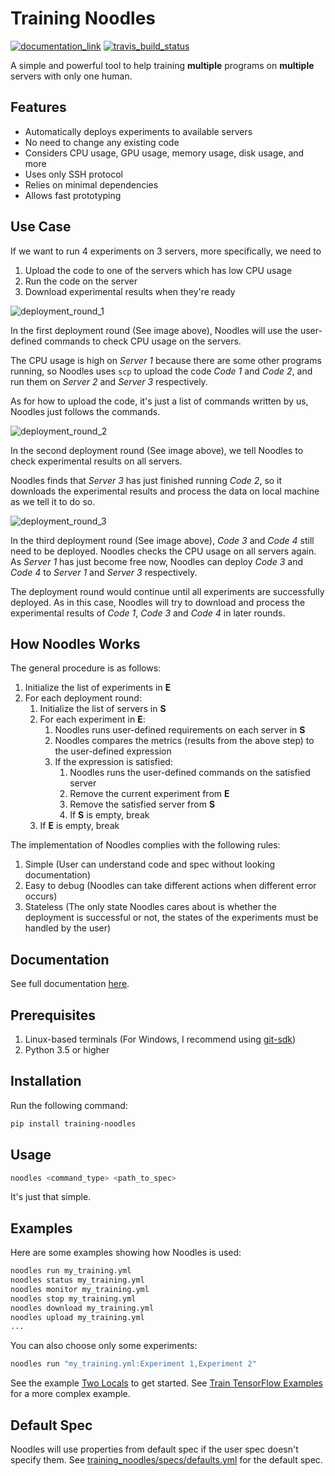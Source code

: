 # Training Noodles

[![documentation_link](https://img.shields.io/badge/docs-online-brightgreen.svg)](https://sc420.github.io/training-noodles/) [![travis_build_status](https://travis-ci.com/sc420/training-noodles.svg?branch=master)](https://travis-ci.com/sc420/training-noodles)

A simple and powerful tool to help training **multiple** programs on **multiple** servers with only one human.

## Features

* Automatically deploys experiments to available servers
* No need to change any existing code
* Considers CPU usage, GPU usage, memory usage, disk usage, and more
* Uses only SSH protocol
* Relies on minimal dependencies
* Allows fast prototyping

## Use Case

If we want to run 4 experiments on 3 servers, more specifically, we need to

1. Upload the code to one of the servers which has low CPU usage
2. Run the code on the server
3. Download experimental results when they're ready

![deployment_round_1](https://github.com/sc420/training-noodles/raw/master/images/round_1.png)

In the first deployment round (See image above), Noodles will use the user-defined commands to check CPU usage on the servers.

The CPU usage is high on *Server 1* because there are some other programs running, so Noodles uses `scp` to upload the code *Code 1* and *Code 2*, and run them on *Server 2* and *Server 3* respectively.

As for how to upload the code, it's just a list of commands written by us, Noodles just follows the commands.

![deployment_round_2](https://github.com/sc420/training-noodles/raw/master/images/round_2.png)

In the second deployment round (See image above), we tell Noodles to check experimental results on all servers.

Noodles finds that *Server 3* has just finished running *Code 2*, so it downloads the experimental results and process the data on local machine as we tell it to do so.

![deployment_round_3](https://github.com/sc420/training-noodles/raw/master/images/round_3.png)

In the third deployment round (See image above), *Code 3* and *Code 4* still need to be deployed. Noodles checks the CPU usage on all servers again. As *Server 1* has just become free now, Noodles can deploy *Code 3* and *Code 4* to *Server 1* and *Server 3* respectively.

The deployment round would continue until all experiments are successfully deployed. As in this case, Noodles will try to download and process the experimental results of *Code 1*, *Code 3* and *Code 4* in later rounds.

## How Noodles Works

The general procedure is as follows:

1. Initialize the list of experiments in **E**
2. For each deployment round:
    1. Initialize the list of servers in **S**
    2. For each experiment in **E**:
        1. Noodles runs user-defined requirements on each server in **S**
        2. Noodles compares the metrics (results from the above step) to the user-defined expression
        3. If the expression is satisfied:
            1. Noodles runs the user-defined commands on the satisfied server
            2. Remove the current experiment from **E**
            3. Remove the satisfied server from **S**
            4. If **S** is empty, break
    3. If **E** is empty, break

The implementation of Noodles complies with the following rules:

1. Simple (User can understand code and spec without looking documentation)
2. Easy to debug (Noodles can take different actions when different error occurs)
3. Stateless (The only state Noodles cares about is whether the deployment is successful or not, the states of the experiments must be handled by the user)

## Documentation

See full documentation [here](https://sc420.github.io/training-noodles/).

## Prerequisites

1. Linux-based terminals (For Windows, I recommend using [git-sdk](https://github.com/git-for-windows/build-extra/releases))
2. Python 3.5 or higher

## Installation

Run the following command:

```bash
pip install training-noodles
```

## Usage

```bash
noodles <command_type> <path_to_spec>
```

It's just that simple.

## Examples

Here are some examples showing how Noodles is used:

```bash
noodles run my_training.yml
noodles status my_training.yml
noodles monitor my_training.yml
noodles stop my_training.yml
noodles download my_training.yml
noodles upload my_training.yml
...
```

You can also choose only some experiments:

```bash
noodles run "my_training.yml:Experiment 1,Experiment 2"
```

See the example [Two Locals](https://github.com/sc420/training-noodles/tree/master/examples/two_locals) to get started. See [Train TensorFlow Examples](https://github.com/sc420/training-noodles/tree/master/examples/train_tensorflow_examples) for a more complex example.

## Default Spec

Noodles will use properties from default spec if the user spec doesn't specify them. See [training_noodles/specs/defaults.yml](https://github.com/sc420/training-noodles/blob/master/training_noodles/specs/defaults.yml) for the default spec.
